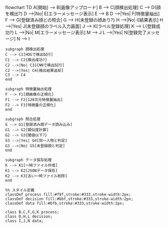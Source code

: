 flowchart TD
    A[開始] --> B[画像アップロード]
    B --> C[顔検出処理]
    C --> D{顔を検出?}
    D -->|No| E[エラーメッセージ表示]
    E --> B
    D -->|Yes| F[特徴量抽出]
    F --> G[登録済み顔との照合]
    G --> H{未登録の顔あり?}
    H -->|No| I[結果表示]
    H -->|Yes| J[未登録顔のラベル入力画面]
    J --> K[ラベル登録処理]
    K --> L{登録成功?}
    L -->|No| M[エラーメッセージ表示]
    M --> J
    L -->|Yes| N[登録完了メッセージ]
    N --> I

    subgraph 顔検出処理
    C --> C1[HOGで検出試行]
    C1 --> C2{検出成功?}
    C2 -->|No| C3[CNNで検出試行]
    C2 -->|Yes| C4[検出結果返却]
    C3 --> C4
    end

    subgraph 特徴量抽出処理
    F --> F1[顔画像の正規化]
    F1 --> F2[128次元特徴量抽出]
    F2 --> F3[特徴量の正規化]
    end

    subgraph 照合処理
    G --> G1[登録済み顔データ読み込み]
    G1 --> G2[類似度計算]
    G2 --> G3{閾値以下?}
    G3 -->|Yes| G4[同一人物と判定]
    G3 -->|No| G5[未登録顔と判定]
    end

    subgraph データ保存処理
    K --> K1[一時ファイル作成]
    K1 --> K2[JSONデータ保存]
    K2 --> K3[古い一時ファイル削除]
    end

    %% スタイル定義
    classDef process fill:#f9f,stroke:#333,stroke-width:2px;
    classDef decision fill:#bbf,stroke:#333,stroke-width:2px;
    classDef data fill:#bfb,stroke:#333,stroke-width:2px;
    
    class B,C,F,G,K process;
    class D,H,L decision;
    class I,J,N data;